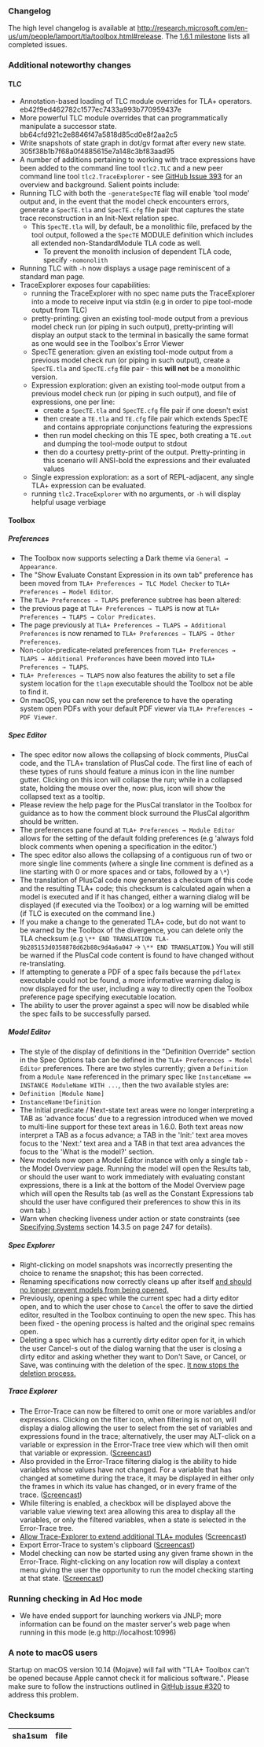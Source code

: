 ### Changelog
The high level changelog is available at http://research.microsoft.com/en-us/um/people/lamport/tla/toolbox.html#release. The [1.6.1 milestone](https://github.com/tlaplus/tlaplus/issues?q=is%3Aissue+milestone%3A1.6.1+is%3Aclosed) lists all completed issues.


### Additional noteworthy changes

#### TLC
* Annotation-based loading of TLC module overrides for TLA+ operators. eb42f9ed462782c1577ec7433a993b770959437e
* More powerful TLC module overrides that can programmatically manipulate a successor state. bb64cfd921c2e8846f47a5818d85cd0e8f2aa2c5
* Write snapshots of state graph in dot/gv format after every new state. 305f38b1b7f68a0f4885615e7a148c3bf83aad95
* A number of additions pertaining to working with trace expressions have been added to the command line tool `tlc2.TLC` and a new peer command line tool `tlc2.TraceExplorer` - see [GitHub Issue 393](https://github.com/tlaplus/tlaplus/issues/393) for an overview and background. Salient points include:
 * Running TLC with both the `-generateSpecTE` flag will enable 'tool mode' output and, in the event that the model check encounters errors, generate a `SpecTE.tla` and `SpecTE.cfg` file pair that captures
 the state trace reconstruction in an Init-Next relation spec.
   * This `SpecTE.tla` will, by default, be a monolithic file, prefaced by the tool output, followed a the `SpecTE` MODULE definition which includes all extended non-StandardModule TLA code as well.
     * To prevent the monolith inclusion of dependent TLA code, specify `-nomonolith`
 * Running TLC with `-h` now displays a usage page reminiscent of a standard man page.
 * TraceExplorer exposes four capabilities:
   * running the TraceExplorer with no spec name puts the TraceExplorer into a mode to receive input via stdin (e.g in order to pipe tool-mode output from TLC)
   * pretty-printing: given an existing tool-mode output from a previous model check run (or piping in such output), pretty-printing will display an output stack to the terminal in basically the same format as one would see in the Toolbox's Error Viewer
   * SpecTE generation: given an existing tool-mode output from a previous model check run (or piping in such output), create a `SpecTE.tla` and `SpecTE.cfg` file pair - this **will not** be a monolithic version.
   * Expression exploration: given an existing tool-mode output from a previous model check run (or piping in such output), and file of expressions, one per line:
     * create a `SpecTE.tla` and `SpecTE.cfg` file pair if one doesn't exist
     * then create a `TE.tla` and `TE.cfg` file pair which extends SpecTE and contains appropriate conjunctions featuring the expressions
     * then run model checking on this TE spec, both creating a `TE.out` and dumping the tool-mode output to stdout
     * then do a courtesy pretty-print of the output. Pretty-printing in this scenario will ANSI-bold the expressions and their evaluated values
   * Single expression exploration: as a sort of REPL-adjacent, any single TLA+ expression can be evaluated.
   * running `tlc2.TraceExplorer` with no arguments, or `-h` will display helpful usage verbiage

#### Toolbox

##### Preferences
* The Toolbox now supports selecting a Dark theme via `General → Appearance`.
* The "Show Evaluate Constant Expression in its own tab" preference has been moved from `TLA+ Preferences → TLC Model Checker` to `TLA+ Preferences → Model Editor`.
* The `TLA+ Preferences → TLAPS` preference subtree has been altered:
 * the previous page at `TLA+ Preferences → TLAPS` is now at `TLA+ Preferences → TLAPS → Color Predicates`.
 * The page previously at `TLA+ Preferences → TLAPS → Additional Preferences` is now renamed to `TLA+ Preferences → TLAPS → Other Preferences`.
 * Non-color-predicate-related preferences from `TLA+ Preferences → TLAPS → Additional Preferences` have been moved into `TLA+ Preferences → TLAPS`.
 * `TLA+ Preferences → TLAPS` now also features the ability to set a file system location for the `tlapm` executable should the Toolbox not be able to find it.
* On macOS, you can now set the preference to have the operating system open PDFs with your default PDF viewer via `TLA+ Preferences → PDF Viewer`.

##### Spec Editor
* The spec editor now allows the collapsing of block comments, PlusCal code, and the TLA+ translation of PlusCal code. The first line of each of these types of runs should feature a minus icon in the line number gutter. Clicking on this icon will collapse the run; while in a collapsed state, holding the mouse over the, now: plus, icon will show the collapsed text as a tooltip.
 * Please review the help page for the PlusCal translator in the Toolbox for guidance
 as to how the comment block surround the PlusCal algorithm should be written.
 * The preferences pane found at `TLA+ Preferences → Module Editor` allows for the setting of the default folding preferences (e.g 'always fold block comments when opening a specification in the editor.')
* The spec editor also allows the collapsing of a contiguous run of two or more single line comments (where a single line comment is defined as a line starting with 0 or more spaces and or tabs, followed by a `\*`)
* The translation of PlusCal code now generates a checksum of this code and the resulting TLA+ code; this checksum is calculated again when a model is executed and if it has changed, either a warning dialog will be displayed (if executed via the Toolbox) or a log warning will be emitted (if TLC is executed on the command line.)
 * If you make a change to the generated TLA+ code, but do not want to be warned by the Toolbox of the divergence, you can delete only the TLA checksum (e.g `\** END TRANSLATION TLA-9b285153d0358878d62b88c9d4a6a047` → `\** END TRANSLATION`.) You will still be warned if the PlusCal code content is found to have changed without re-translating.
* If attempting to generate a PDF of a spec fails because the `pdflatex` executable could not be found, a more informative warning dialog is now displayed for the user, including a way to directly open the Toolbox preference page specifying executable location.
* The ability to user the prover against a spec will now be disabled while the spec fails to be successfully parsed.

##### Model Editor
* The style of the display of definitions in the "Definition Override" section in the Spec Options tab can be defined in the `TLA+ Preferences → Model Editor` preferences. There are two styles currently; given a `Definition` from a `Module Name` referenced in the primary spec like `InstanceName == INSTANCE ModuleName WITH ...`, then the two available styles are:
 * `Definition [Module Name]`
 * `InstanceName!Definition`
* The Initial predicate / Next-state text areas were no longer interpreting a TAB as 'advance focus' due to a regression introduced when we moved to multi-line support for these text areas in 1.6.0. Both text areas now interpret a TAB as a focus advance; a TAB in the 'Init:' text area moves focus to the 'Next:' text area and a TAB in that text area advances the focus to the 'What is the model?' section.
* New models now open a Model Editor instance with only a single tab - the Model Overview page. Running the model will open the Results tab, or should the user want to work immediately with evaluating constant expressions, there is a link at the bottom of the Model Overview page which will open the Results tab (as well as the Constant Expressions tab should the user have configured their preferences to show this in its own tab.)
* Warn when checking liveness under action or state constraints (see [Specifying Systems](https://lamport.azurewebsites.net/tla/book.html) section 14.3.5 on page 247 for details).

##### Spec Explorer
* Right-clicking on model snapshots was incorrectly presenting the choice to rename the snapshot; this has been corrected.
* Renaming specifications now correctly cleans up after itself [and should no longer prevent models from being opened.](https://github.com/tlaplus/tlaplus/issues/339)
* Previously, opening a spec while the current spec had a dirty editor open, and to which the user chose to `Cancel` the offer to save the dirtied editor, resulted in the Toolbox continuing to open the new spec. This has been fixed - the opening process is halted and the original spec remains open.
* Deleting a spec which has a currently dirty editor open for it, in which the user Cancel-s out of the dialog warning that the user is closing a dirty editor and asking whether they want to Don't Save, or Cancel, or Save, was continuing with the deletion of the spec. [It now stops the deletion process.](https://github.com/tlaplus/tlaplus/issues/375)

##### Trace Explorer
* The Error-Trace can now be filtered to omit one or more variables and/or expressions. Clicking on the filter icon, when filtering is not on, will display a dialog allowing the user to select from the set of variables and expressions found in the trace; alternatively, the user may ALT-click on a variable or expression in the Error-Trace tree view which will then omit that variable or expression. ([Screencast](https://raw.githubusercontent.com/tlaplus/tlaplus/master/general/docs/changelogs/screencasts/error-trace-filtering.gif))
 * Also provided in the Error-Trace filtering dialog is the ability to hide variables whose values have not changed. For a variable that has changed at sometime during the trace, it may be displayed in either only the frames in which its value has changed, or in every frame of the trace. ([Screencast](https://raw.githubusercontent.com/tlaplus/tlaplus/master/general/docs/changelogs/screencasts/show_hide_changed_variables.gif))
 * While filtering is enabled, a checkbox will be displayed above the variable value viewing text area allowing this area to display all the variables, or only the filtered variables, when a state is selected in the Error-Trace tree.
* [Allow Trace-Explorer to extend additional TLA+ modules](https://github.com/tlaplus/tlaplus/issues/342) ([Screencast](https://raw.githubusercontent.com/tlaplus/tlaplus/master/general/docs/changelogs/screencasts/ExtendModulesForTraceExplorer.gif))
* Export Error-Trace to system's clipboard ([Screencast](https://raw.githubusercontent.com/tlaplus/tlaplus/master/general/docs/changelogs/screencasts/ExportErrorTrace.gif))
* Model checking can now be started using any given frame shown in the Error-Trace. Right-clicking on any location row will display a context menu giving the user the opportunity to run the model checking starting at that state. ([Screencast](https://raw.githubusercontent.com/tlaplus/tlaplus/master/general/docs/changelogs/screencasts/model_check_from_error_trace_state.gif))

### Running checking in Ad Hoc mode
* We have ended support for launching workers via JNLP; more information can be found on the master server's web page when running in this mode (e.g http://localhost:10996)

### A note to macOS users
Startup on macOS version 10.14 (Mojave) will fail with "TLA+ Toolbox can't be opened because Apple cannot check it for malicious software.".  Please make sure to follow the instructions outlined in [GitHub issue #320](https://github.com/tlaplus/tlaplus/issues/320) to address this problem.

### Checksums
sha1sum|file
------------ | -------------
